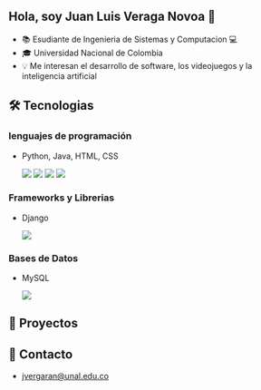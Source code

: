 ## Hola, soy Juan Luis Veraga Novoa 👋

<!--
**Juan-Vergara/Juan-Vergara** is a ✨ _special_ ✨ repository because its `README.md` (this file) appears on your GitHub profile.

Here are some ideas to get you started: 
--> 

- 📚 Esudiante de Ingenieria de Sistemas y Computacion 💻
- 🎓 Universidad Nacional de Colombia
- 💡 Me interesan el desarrollo de software, los videojuegos y la inteligencia artificial

<!--
- 🤔 I’m looking for help with ...
- 💬 Ask me about ...
- 📫 How to reach me: ...
- 😄 Pronouns: ...
- ⚡ Fun fact: ...
-->

## 🛠️ Tecnologias

### lenguajes de programación 
- Python, Java, HTML, CSS
  <p> 
    <img src="https://img.shields.io/badge/python%20-%2314354C.svg?&style=for-the-badge&logo=python&logoColor=white"/>
    <img src="https://img.shields.io/badge/java-%23ED8B00.svg?&style=for-the-badge&logo=java&logoColor=white"/>
    <img src="https://img.shields.io/badge/html5%20-%23E34F26.svg?&style=for-the-badge&logo=html5&logoColor=white"/>
    <img src="https://img.shields.io/badge/css3%20-%231572B6.svg?&style=for-the-badge&logo=css3&logoColor=white"/>


### Frameworks y Librerias
- Django
  <p>
    <img src="https://img.shields.io/badge/django%20-%23092E20.svg?&style=for-the-badge&logo=django&logoColor=white"/>

### Bases de Datos
- MySQL
  <p>
    <img src="https://img.shields.io/badge/mysql-%2300f.svg?&style=for-the-badge&logo=mysql&logoColor=white"/>

## 📜 Proyectos


## 📧 Contacto
- <jvergaran@unal.edu.co>
 





